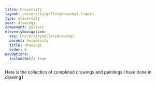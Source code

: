 ```yaml
---
title: University
layout: university/gallerydrawing1.liquid
type: university
year: drawing1
component: gallery
eleventyNavigation:
  key: UniversityGallerydrawing1
  parent: University
  title: drawing1
  order: 6
navOptions:
  includeSelf: true
---
```


Here is the collection of completed drawings and paintings I have done in drawing1
